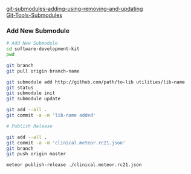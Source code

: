 

[git-submodules-adding-using-removing-and-updating](https://chrisjean.com/git-submodules-adding-using-removing-and-updating/)  
[Git-Tools-Submodules](https://git-scm.com/book/en/v2/Git-Tools-Submodules)  


### Add New Submodule  
```sh
# Add New Submodule  
cd software-development-kit
pwd

git branch
git pull origin branch-name

git submodule add http://github.com/path/to-lib utilities/lib-name
git status
git submodule init
git submodule update

git add --all .
git commit -a -m 'lib-name added'

# Publish Release  

git add --all .
git commit -a -m 'clinical.meteor.rc21.json'
git branch
git push origin master

meteor publish-release ./clinical.meteor.rc21.json
```
